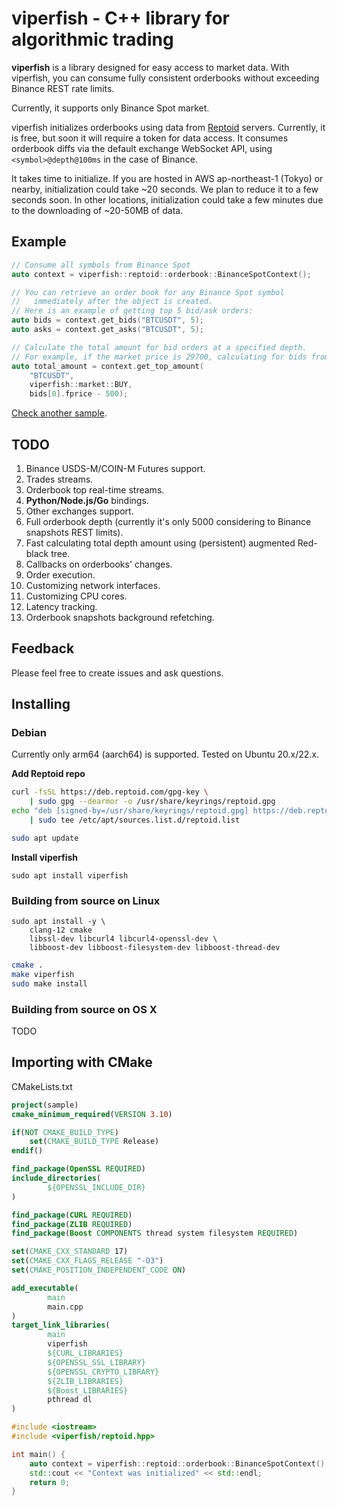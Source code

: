 # viperfish - C++ library for algorithmic trading
**viperfish** is a library designed for easy access to market data. With viperfish, you can consume fully consistent orderbooks without exceeding Binance REST rate limits.

Currently, it supports only Binance Spot market.

viperfish initializes orderbooks using data from [Reptoid](https://www.reptoid.com) servers. Currently, it is free, but soon it will require a token for data access. It consumes orderbook diffs via the default exchange WebSocket API, using `<symbol>@depth@100ms` in the case of Binance. 

It takes time to initialize. If you are hosted in AWS ap-northeast-1 (Tokyo) or nearby, initialization could take ~20 seconds. We plan to reduce it to a few seconds soon. In other locations, initialization could take a few minutes due to the downloading of ~20-50MB of data.

## Example

```cpp
// Consume all symbols from Binance Spot
auto context = viperfish::reptoid::orderbook::BinanceSpotContext();

// You can retrieve an order book for any Binance Spot symbol
//   immediately after the object is created.
// Here is an example of getting top 5 bid/ask orders:
auto bids = context.get_bids("BTCUSDT", 5);
auto asks = context.get_asks("BTCUSDT", 5);

// Calculate the total amount for bid orders at a specified depth.
// For example, if the market price is 29700, calculating for bids from 29700 to 29200:
auto total_amount = context.get_top_amount(
    "BTCUSDT",
    viperfish::market::BUY,
    bids[0].fprice - 500);
```

[Check another sample](/samples/binance-order-book).

## TODO
1. Binance USDS-M/COIN-M Futures support.
2. Trades streams.
3. Orderbook top real-time streams.
4. **Python/Node.js/Go** bindings.
5. Other exchanges support.
6. Full orderbook depth (currently it's only 5000 considering to Binance snapshots REST limits).
7. Fast calculating total depth amount using (persistent) augmented Red-black tree.
8. Callbacks on orderbooks' changes.
9. Order execution.
10. Customizing network interfaces.
11. Customizing CPU cores.
12. Latency tracking.
13. Orderbook snapshots background refetching.
    
## Feedback
Please feel free to create issues and ask questions.

## Installing
### Debian
Currently only arm64 (aarch64) is supported. Tested on Ubuntu 20.x/22.x.

**Add Reptoid repo**
```bash
curl -fsSL https://deb.reptoid.com/gpg-key \
    | sudo gpg --dearmor -o /usr/share/keyrings/reptoid.gpg
echo "deb [signed-by=/usr/share/keyrings/reptoid.gpg] https://deb.reptoid.com focal main" \
    | sudo tee /etc/apt/sources.list.d/reptoid.list

sudo apt update
```

**Install viperfish**
```
sudo apt install viperfish
```

### Building from source on Linux

```
sudo apt install -y \
    clang-12 cmake
    libssl-dev libcurl4 libcurl4-openssl-dev \
    libboost-dev libboost-filesystem-dev libboost-thread-dev
```

```bash
cmake .
make viperfish
sudo make install
```

### Building from source on OS X
TODO

## Importing with CMake
CMakeLists.txt
```cmake
project(sample)
cmake_minimum_required(VERSION 3.10)

if(NOT CMAKE_BUILD_TYPE)
    set(CMAKE_BUILD_TYPE Release)
endif()

find_package(OpenSSL REQUIRED)
include_directories(
        ${OPENSSL_INCLUDE_DIR}
)

find_package(CURL REQUIRED)
find_package(ZLIB REQUIRED)
find_package(Boost COMPONENTS thread system filesystem REQUIRED)

set(CMAKE_CXX_STANDARD 17)
set(CMAKE_CXX_FLAGS_RELEASE "-O3")
set(CMAKE_POSITION_INDEPENDENT_CODE ON)

add_executable(
        main
        main.cpp
)
target_link_libraries(
        main
        viperfish
        ${CURL_LIBRARIES}
        ${OPENSSL_SSL_LIBRARY}
        ${OPENSSL_CRYPTO_LIBRARY}
        ${ZLIB_LIBRARIES}
        ${Boost_LIBRARIES}
        pthread dl
)
```

```cpp
#include <iostream>
#include <viperfish/reptoid.hpp>

int main() {
    auto context = viperfish::reptoid::orderbook::BinanceSpotContext();
    std::cout << "Context was initialized" << std::endl;
    return 0;
}
```
